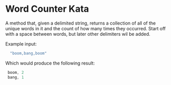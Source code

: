 # Word Counter Kata #

A method that, given a delimited string, returns a collection of all of the
unique words in it and the count of how many times they occurred.
Start off with a space between words, but later other delimiters wil
be added.

Example input:

```dart
  "boom,bang,boom"
```

Which would produce the following result:

```dart
 boom, 2
 bang, 1
```

